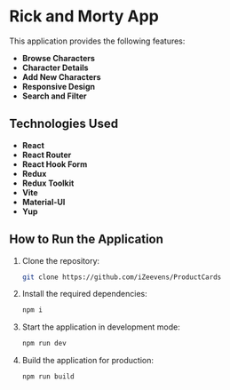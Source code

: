 # Rick and Morty App

This application provides the following features:

- **Browse Characters**
- **Character Details**
- **Add New Characters**
- **Responsive Design**
- **Search and Filter**

## Technologies Used

- **React**
- **React Router**
- **React Hook Form**
- **Redux**
- **Redux Toolkit**
- **Vite**
- **Material-UI**
- **Yup**

## How to Run the Application

1. Clone the repository:
   ```bash
   git clone https://github.com/iZeevens/ProductCards
   ```
2. Install the required dependencies:
    ```bash
    npm i
    ```
3. Start the application in development mode:
    ```bash
    npm run dev
    ```
4. Build the application for production:
    ```bash
    npm run build
    ```
